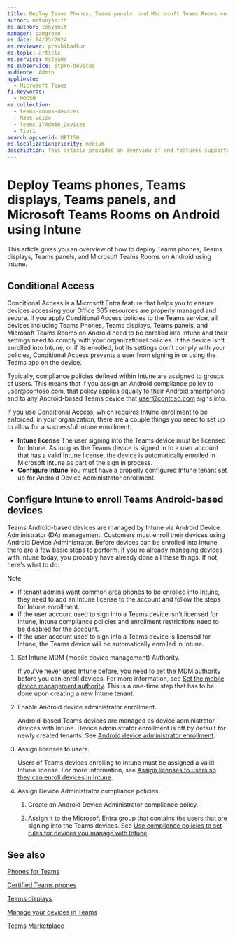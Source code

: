 ```yaml
---
title: Deploy Teams Phones, Teams panels, and Microsoft Teams Rooms on Android using Intune
author: mstonysmith
ms.author: tonysmit
manager: pamgreen
ms.date: 04/25/2024
ms.reviewer: prashibadkur
ms.topic: article
ms.service: msteams
ms.subservice: itpro-devices
audience: Admin
appliesto: 
  - Microsoft Teams
f1.keywords: 
  - NOCSH
ms.collection: 
  - teams-rooms-devices
  - M365-voice
  - Teams_ITAdmin_Devices
  - Tier1
search.appverid: MET150
ms.localizationpriority: medium
description: This article provides an overview of and features supported by Microsoft Teams Android devices.
---
```


# Deploy Teams phones, Teams displays, Teams panels, and Microsoft Teams Rooms on Android using Intune

This article gives you an overview of how to deploy Teams phones, Teams displays, Teams panels, and Microsoft Teams Rooms on Android using Intune.

## Conditional Access

Conditional Access is a Microsoft Entra feature that helps you to ensure devices accessing your Office 365 resources are properly managed and secure. If you apply Conditional Access policies to the Teams service, all devices  including Teams Phones, Teams displays, Teams panels, and Microsoft Teams Rooms on Android need to be enrolled into Intune and their settings need to comply with your organizational policies. If the device isn't enrolled into Intune, or if its enrolled, but its settings don't comply with your policies, Conditional Access prevents a user from signing in or using the Teams app on the device.

Typically, compliance policies defined within Intune are assigned to groups of users. This means that if you assign an Android compliance policy to user@contoso.com, that policy applies equally to their Android smartphone and to any Android-based Teams device that user@contoso.com signs into.

If you use Conditional Access, which requires Intune enrollment to be enforced, in your organization, there are a couple things you need to set up to allow for a successful Intune enrollment:

- **Intune license** The user signing into the Teams device must be licensed for Intune. As long as the Teams device is signed in to a user account that has a valid Intune license, the device is automatically enrolled in Microsoft Intune as part of the sign in process.
- **Configure Intune** You must have a properly configured Intune tenant set up for Android Device Administrator enrollment.

## Configure Intune to enroll Teams Android-based devices

Teams Android-based devices are managed by Intune via Android Device Administrator (DA) management. Customers must enroll their devices using Android Device Administrator. Before devices can be enrolled into Intune, there are a few basic steps to perform. If you're already managing devices with Intune today, you probably have already done all these things. If not, here's what to do:

> [!NOTE]
> - If tenant admins want common area phones to be enrolled into Intune, they need to add an Intune license to the account and follow the steps for Intune enrollment.
> - If the user account used to sign into a Teams device isn't licensed for Intune, Intune compliance policies and enrollment restrictions need to be disabled for the account.
> - If the user account used to sign into a Teams device is licensed for Intune, the Teams device will be automatically enrolled in Intune.

1. Set Intune MDM (mobile device management) Authority.  

   If you've never used Intune before, you need to set the MDM authority before you can enroll devices. For more information, see [Set the mobile device management authority](/intune/fundamentals/mdm-authority-set). This is a one-time step that has to be done upon creating a new Intune tenant.
1. Enable Android device administrator enrollment.
  
   Android-based Teams devices are managed as device administrator devices with Intune. Device administrator enrollment is off by default for newly created tenants. See [Android device administrator enrollment](/intune/enrollment/android-enroll-device-administrator).
1. Assign licenses to users.

   Users of Teams devices enrolling to Intune must be assigned a valid Intune license. For more information, see [Assign licenses to users so they can enroll devices in Intune](/intune/fundamentals/licenses-assign).
1. Assign Device Administrator compliance policies.  

   1. Create an Android Device Administrator compliance policy.

   1. Assign it to the Microsoft Entra group that contains the users that are signing into the Teams devices. See [Use compliance policies to set rules for devices you manage with Intune](/mem/intune/protect/device-compliance-get-started).

## See also

[Phones for Teams](phones-for-teams.md)

[Certified Teams phones](teams-phones-certified-hardware.md)

[Teams displays](teams-displays.md)

[Manage your devices in Teams](device-management.md)

[Teams Marketplace](https://office.com/teamsdevices)

